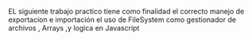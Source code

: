 EL siguiente trabajo practico tiene como finalidad el correcto manejo de exportacion e importación
el uso de FileSystem como gestionador de archivos , Arrays ,y logica en Javascript
